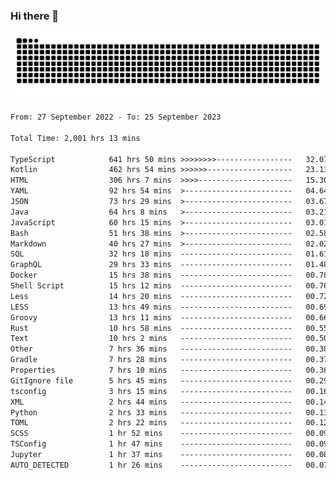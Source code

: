 ### Hi there 👋

<picture>
  <source media="(prefers-color-scheme: dark)" srcset="https://raw.githubusercontent.com/heyline/heyline/output/github-contribution-grid-snake-dark.svg">
  <source media="(prefers-color-scheme: light)" srcset="https://raw.githubusercontent.com/heyline/heyline/output/github-contribution-grid-snake.svg">
  <img alt="github contribution grid snake animation" src="https://raw.githubusercontent.com/heyline/heyline/output/github-contribution-grid-snake.svg">
</picture>

<!--START_SECTION:waka-->

```txt
From: 27 September 2022 - To: 25 September 2023

Total Time: 2,001 hrs 13 mins

TypeScript            641 hrs 50 mins >>>>>>>>-----------------   32.07 %
Kotlin                462 hrs 54 mins >>>>>>-------------------   23.13 %
HTML                  306 hrs 7 mins  >>>>---------------------   15.30 %
YAML                  92 hrs 54 mins  >------------------------   04.64 %
JSON                  73 hrs 29 mins  >------------------------   03.67 %
Java                  64 hrs 8 mins   >------------------------   03.21 %
JavaScript            60 hrs 15 mins  >------------------------   03.01 %
Bash                  51 hrs 38 mins  >------------------------   02.58 %
Markdown              40 hrs 27 mins  >------------------------   02.02 %
SQL                   32 hrs 18 mins  -------------------------   01.61 %
GraphQL               29 hrs 33 mins  -------------------------   01.48 %
Docker                15 hrs 38 mins  -------------------------   00.78 %
Shell Script          15 hrs 12 mins  -------------------------   00.76 %
Less                  14 hrs 20 mins  -------------------------   00.72 %
LESS                  13 hrs 49 mins  -------------------------   00.69 %
Groovy                13 hrs 11 mins  -------------------------   00.66 %
Rust                  10 hrs 58 mins  -------------------------   00.55 %
Text                  10 hrs 2 mins   -------------------------   00.50 %
Other                 7 hrs 36 mins   -------------------------   00.38 %
Gradle                7 hrs 28 mins   -------------------------   00.37 %
Properties            7 hrs 10 mins   -------------------------   00.36 %
GitIgnore file        5 hrs 45 mins   -------------------------   00.29 %
tsconfig              3 hrs 15 mins   -------------------------   00.16 %
XML                   2 hrs 44 mins   -------------------------   00.14 %
Python                2 hrs 33 mins   -------------------------   00.13 %
TOML                  2 hrs 22 mins   -------------------------   00.12 %
SCSS                  1 hr 52 mins    -------------------------   00.09 %
TSConfig              1 hr 47 mins    -------------------------   00.09 %
Jupyter               1 hr 37 mins    -------------------------   00.08 %
AUTO_DETECTED         1 hr 26 mins    -------------------------   00.07 %
```

<!--END_SECTION:waka-->


